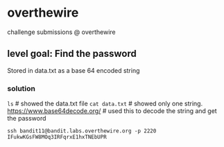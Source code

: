 # overthewire
 challenge submissions @ overthewire
 
## level goal: Find the password

Stored in data.txt as a base 64 encoded string

### solution

`ls` # showed the data.txt file
`cat data.txt` # showed only one string. 
https://www.base64decode.org/ # used this to decode the string and get the password

`ssh bandit11@bandit.labs.overthewire.org -p 2220`
`IFukwKGsFW8MOq3IRFqrxE1hxTNEbUPR`




